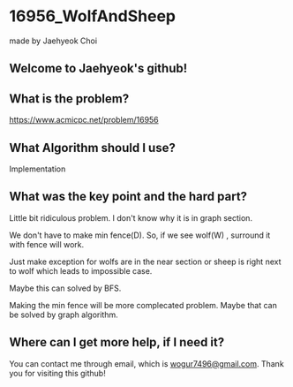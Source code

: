 # 16956_WolfAndSheep

made by Jaehyeok Choi

## Welcome to Jaehyeok's github!

## What is the problem?

https://www.acmicpc.net/problem/16956

## What Algorithm should I use?

Implementation

## What was the key point and the hard part?

Little bit ridiculous problem. I don't know why it is in graph section.

We don't have to make min fence(D). So, if we see wolf(W) , surround it with fence will work.

Just make exception for wolfs are in the near section or sheep is right next to wolf which leads to impossible case.

Maybe this can solved by BFS.

Making the min fence will be more complecated problem. 
Maybe that can be solved by graph algorithm.

## Where can I get more help, if I need it?

You can contact me through email, which is wogur7496@gmail.com.
Thank you for visiting this github!
